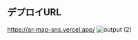 
## デプロイURL
https://ar-map-sns.vercel.app/
![output (2)](https://github.com/s1f10210386/ARMap-Connect/assets/85832449/8c93fcdf-bd75-4821-8780-0d2a3c21da65)
